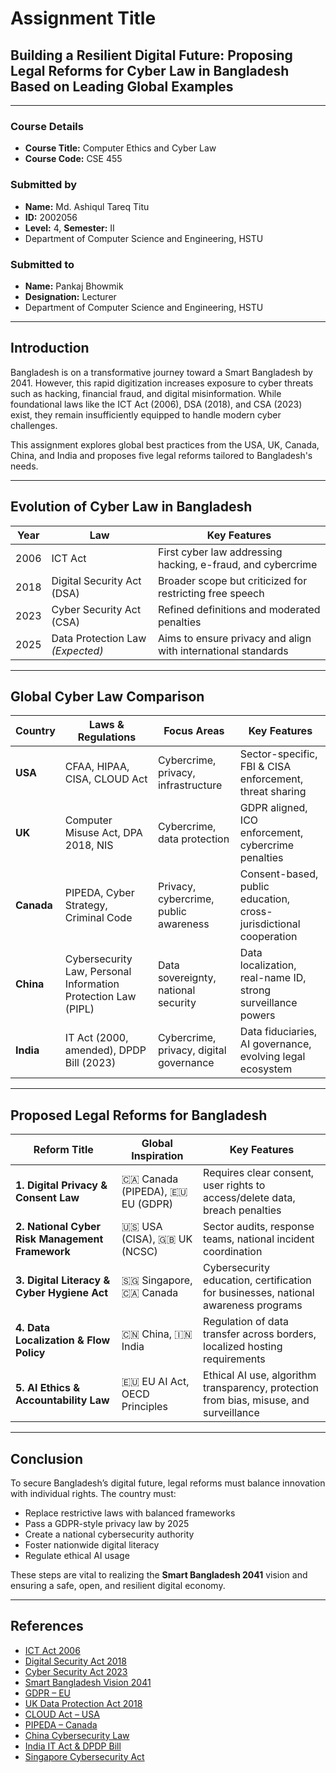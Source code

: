 # Assignment Title
## **Building a Resilient Digital Future: Proposing Legal Reforms for Cyber Law in Bangladesh Based on Leading Global Examples**
---
### Course Details
- **Course Title:** Computer Ethics and Cyber Law  
- **Course Code:** CSE 455

### Submitted by
- **Name:** Md. Ashiqul Tareq Titu  
- **ID:** 2002056  
- **Level:** 4, **Semester:** II  
- Department of Computer Science and Engineering, HSTU

### Submitted to
- **Name:** Pankaj Bhowmik  
- **Designation:** Lecturer  
- Department of Computer Science and Engineering, HSTU

---

## Introduction

Bangladesh is on a transformative journey toward a Smart Bangladesh by 2041. However, this rapid digitization increases exposure to cyber threats such as hacking, financial fraud, and digital misinformation. While foundational laws like the ICT Act (2006), DSA (2018), and CSA (2023) exist, they remain insufficiently equipped to handle modern cyber challenges.

This assignment explores global best practices from the USA, UK, Canada, China, and India and proposes five legal reforms tailored to Bangladesh's needs.

---

## Evolution of Cyber Law in Bangladesh

| Year | Law                            | Key Features                                                                 |
|--------|----------------------------------|---------------------------------------------------------------------------------|
| 2006   | ICT Act                          | First cyber law addressing hacking, e-fraud, and cybercrime                     |
| 2018   | Digital Security Act (DSA)       | Broader scope but criticized for restricting free speech                        |
| 2023   | Cyber Security Act (CSA)         | Refined definitions and moderated penalties                                     |
| 2025   | Data Protection Law *(Expected)* | Aims to ensure privacy and align with international standards                   |

---

## Global Cyber Law Comparison

| Country | Laws & Regulations                                           | Focus Areas                            | Key Features                                                                 |
|-----------|------------------------------------------------------------------|------------------------------------------|----------------------------------------------------------------------------------|
| **USA**   | CFAA, HIPAA, CISA, CLOUD Act                                     | Cybercrime, privacy, infrastructure       | Sector-specific, FBI & CISA enforcement, threat sharing                         |
| **UK**    | Computer Misuse Act, DPA 2018, NIS                               | Cybercrime, data protection               | GDPR aligned, ICO enforcement, cybercrime penalties                             |
| **Canada**| PIPEDA, Cyber Strategy, Criminal Code                            | Privacy, cybercrime, public awareness     | Consent-based, public education, cross-jurisdictional cooperation               |
| **China** | Cybersecurity Law, Personal Information Protection Law (PIPL)   | Data sovereignty, national security       | Data localization, real-name ID, strong surveillance powers                     |
| **India** | IT Act (2000, amended), DPDP Bill (2023)                         | Cybercrime, privacy, digital governance   | Data fiduciaries, AI governance, evolving legal ecosystem                       |

---

## Proposed Legal Reforms for Bangladesh

| Reform Title                                   | Global Inspiration                   | Key Features                                                                                   |
|--------------------------------------------------|----------------------------------------|----------------------------------------------------------------------------------------------------|
| **1. Digital Privacy & Consent Law**             | 🇨🇦 Canada (PIPEDA), 🇪🇺 EU (GDPR)       | Requires clear consent, user rights to access/delete data, breach penalties                       |
| **2. National Cyber Risk Management Framework**  | 🇺🇸 USA (CISA), 🇬🇧 UK (NCSC)           | Sector audits, response teams, national incident coordination                                     |
| **3. Digital Literacy & Cyber Hygiene Act**      | 🇸🇬 Singapore, 🇨🇦 Canada               | Cybersecurity education, certification for businesses, national awareness programs                |
| **4. Data Localization & Flow Policy**           | 🇨🇳 China, 🇮🇳 India                    | Regulation of data transfer across borders, localized hosting requirements                        |
| **5. AI Ethics & Accountability Law**            | 🇪🇺 EU AI Act, OECD Principles          | Ethical AI use, algorithm transparency, protection from bias, misuse, and surveillance             |

---

## Conclusion

To secure Bangladesh’s digital future, legal reforms must balance innovation with individual rights. The country must:

- Replace restrictive laws with balanced frameworks
- Pass a GDPR-style privacy law by 2025
- Create a national cybersecurity authority
- Foster nationwide digital literacy
- Regulate ethical AI usage

These steps are vital to realizing the **Smart Bangladesh 2041** vision and ensuring a safe, open, and resilient digital economy.

---

## References
- [ICT Act 2006](http://bdlaws.minlaw.gov.bd)
- [Digital Security Act 2018](http://bdlaws.minlaw.gov.bd)
- [Cyber Security Act 2023](https://moi.gov.bd)
- [Smart Bangladesh Vision 2041](https://bcc.gov.bd)
- [GDPR – EU](https://gdpr.eu)
- [UK Data Protection Act 2018](https://legislation.gov.uk)
- [CLOUD Act – USA](https://congress.gov)
- [PIPEDA – Canada](https://priv.gc.ca)
- [China Cybersecurity Law](https://npc.gov.cn)
- [India IT Act & DPDP Bill](https://meity.gov.in)
- [Singapore Cybersecurity Act](https://csa.gov.sg)
